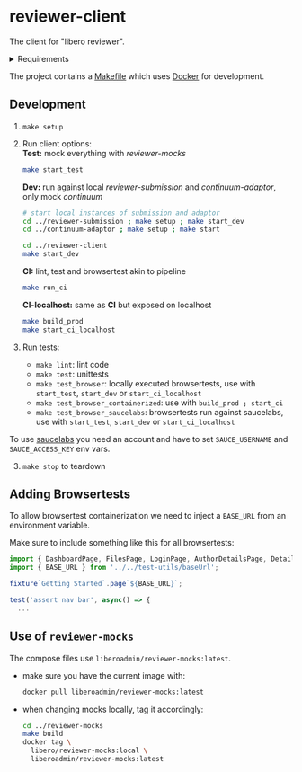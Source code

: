 # reviewer-client

The client for "libero reviewer".

<details>

<summary>Requirements</summary>

- [Docker]
- [GNU Make]
- [Node.js]
- [timeout] (on MacOSX this can be obtained with `brew install coreutils`)
</details>

The project contains a [Makefile] which uses [Docker] for development.

## Development

1. `make setup`
2. Run client options:  
   __Test:__ mock everything with _reviewer-mocks_  
   ```sh
   make start_test
   ```

   __Dev:__ run against local _reviewer-submission_ and _continuum-adaptor_, only mock _continuum_
   ```sh
   # start local instances of submission and adaptor
   cd ../reviewer-submission ; make setup ; make start_dev
   cd ../continuum-adaptor ; make setup ; make start

   cd ../reviewer-client
   make start_dev
   ```

   __CI:__ lint, test and browsertest akin to pipeline
   ```sh
   make run_ci
   ```

   __CI-localhost:__ same as __CI__ but exposed on localhost
   ```sh
   make build_prod
   make start_ci_localhost
   ```

3. Run tests:  
   - `make lint`: lint code
   - `make test`: unittests
   - `make test_browser`: locally executed browsertests, use with `start_test`, `start_dev` or `start_ci_localhost`
   - `make test_browser_containerized`: use with `build_prod ; start_ci`
   - `make test_browser_saucelabs`: browsertests run against saucelabs, use with `start_test`, `start_dev` or `start_ci_localhost`

  To use [saucelabs](https://saucelabs.com) you need an account and have to set `SAUCE_USERNAME` and `SAUCE_ACCESS_KEY` env vars.

3. `make stop` to teardown

## Adding Browsertests

To allow browsertest containerization we need to inject a `BASE_URL` from an environment variable.

Make sure to include something like this for all browsertests:

```js
import { DashboardPage, FilesPage, LoginPage, AuthorDetailsPage, DetailsPage, NavigationPane } from '../page-objects';
import { BASE_URL } from '../../test-utils/baseUrl';

fixture`Getting Started`.page`${BASE_URL}`;

test('assert nav bar', async() => {
  ...
```

## Use of `reviewer-mocks`

The compose files use `liberoadmin/reviewer-mocks:latest`.

- make sure you have the current image with:  
  ```sh
  docker pull liberoadmin/reviewer-mocks:latest
  ```
- when changing mocks locally, tag it accordingly:  
  ```sh
  cd ../reviewer-mocks
  make build
  docker tag \
    libero/reviewer-mocks:local \
    liberoadmin/reviewer-mocks:latest
  ```

[Docker]: https://www.docker.com/
[GNU Make]: https://www.gnu.org/software/make/
[Makefile]: Makefile
[Node.js]: https://nodejs.org/
[timeout]: http://man7.org/linux/man-pages/man1/timeout.1.html

